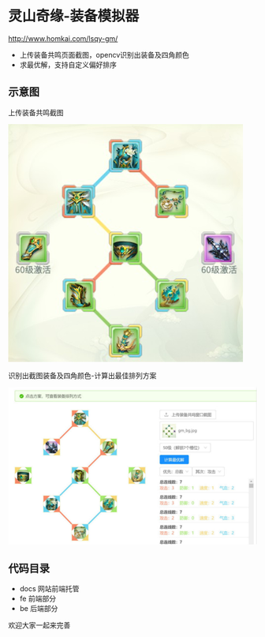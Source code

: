 # 灵山奇缘-装备模拟器

http://www.homkai.com/lsqy-gm/

- 上传装备共鸣页面截图，opencv识别出装备及四角颜色
- 求最优解，支持自定义偏好排序

## 示意图
上传装备共鸣截图

![效果图-装备共鸣截图](./demo-src.jpg)


识别出截图装备及四角颜色-计算出最佳排列方案

![效果图-最佳排列方案](./demo-dist.jpg)


## 代码目录
- docs 网站前端托管
- fe 前端部分
- be 后端部分


欢迎大家一起来完善